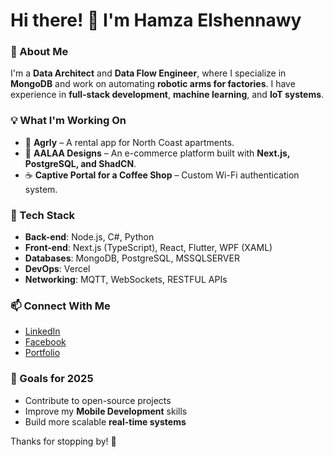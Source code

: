# Hi there! 👋 I'm Hamza Elshennawy

### 🚀 About Me
I'm a **Data Architect** and **Data Flow Engineer**, where I specialize in **MongoDB** and work on automating **robotic arms for factories**. I have experience in **full-stack development**, **machine learning**, and **IoT systems**.

### 💡 What I'm Working On
- 🌊 **Agrly** – A rental app for North Coast apartments.
- 🛒 **AALAA Designs** – An e-commerce platform built with **Next.js, PostgreSQL, and ShadCN**.
- ☕ **Captive Portal for a Coffee Shop** – Custom Wi-Fi authentication system.

### 🔧 Tech Stack
- **Back-end**: Node.js, C#, Python
- **Front-end**: Next.js (TypeScript), React, Flutter, WPF (XAML)
- **Databases**: MongoDB, PostgreSQL, MSSQLSERVER
- **DevOps**: Vercel
- **Networking**: MQTT, WebSockets, RESTFUL APIs

### 📫 Connect With Me
- [LinkedIn](https://www.linkedin.com/in/hamza-elshennawy-939768127/)
- [Facebook](fb.com/hamza.elshennawy.9)
- [Portfolio](https://hamzaelshennawy.github.io/Portfolio/)


### 🎯 Goals for 2025
- Contribute to open-source projects
- Improve my **Mobile Development** skills
- Build more scalable **real-time systems**

Thanks for stopping by! 🚀

